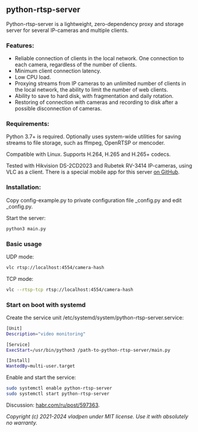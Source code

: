 ## python-rtsp-server

Python-rtsp-server is a lightweight, zero-dependency proxy and storage server
for several IP-cameras and multiple clients.

### Features:

* Reliable connection of clients in the local network. One connection to each camera, regardless of the number of clients.
* Minimum client connection latency.
* Low CPU load.
* Proxying streams from IP cameras to an unlimited number of clients in the local network, the ability to limit the number of web clients.
* Ability to save to hard disk, with fragmentation and daily rotation.
* Restoring of connection with cameras and recording to disk after a possible disconnection of cameras.

### Requirements:

Python 3.7+ is required. Optionally uses system-wide utilities for saving streams to file storage, such as ffmpeg, OpenRTSP or mencoder.

Compatible with Linux. Supports H.264, H.265 and H.265+ codecs.

Tested with Hikvision DS-2CD2023 and Rubetek RV-3414 IP-cameras, using VLC as a client.
There is a special mobile app for this server [on GitHub](https://github.com/vladpen/cams).

### Installation:

Copy config-example.py to private configuration file _config.py and edit _config.py.

Start the server:
```bash
python3 main.py
```

### Basic usage

UDP mode:
```bash
vlc rtsp://localhost:4554/camera-hash
```

TCP mode:
```bash
vlc --rtsp-tcp rtsp://localhost:4554/camera-hash
```

### Start on boot with systemd

Create the service unit /etc/systemd/system/python-rtsp-server.service:

```bash
[Unit]
Description="video monitoring"

[Service]
ExecStart=/usr/bin/python3 /path-to-python-rtsp-server/main.py

[Install]
WantedBy=multi-user.target
```

Enable and start the service:

```bash
sudo systemctl enable python-rtsp-server
sudo systemctl start python-rtsp-server
```

Discussion: [habr.com/ru/post/597363](https://habr.com/ru/post/597363).

*Copyright (c) 2021-2024 vladpen under MIT license. Use it with absolutely no warranty.*

